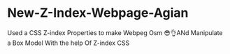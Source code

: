 # New-Z-Index-Webpage-Agian
Used a CSS Z-index Properties to make Webpeg Osm 😎👌ANd Manipulate a Box Model With the help Of Z-index CSS
